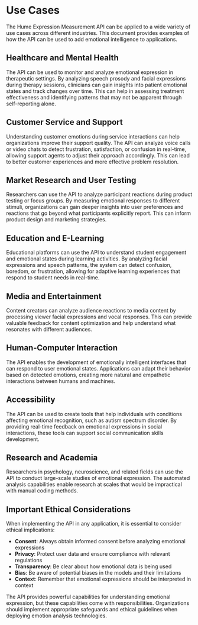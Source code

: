 # Use Cases

The Hume Expression Measurement API can be applied to a wide variety of use cases across different industries. This document provides examples of how the API can be used to add emotional intelligence to applications.

## Healthcare and Mental Health

The API can be used to monitor and analyze emotional expression in therapeutic settings. By analyzing speech prosody and facial expressions during therapy sessions, clinicians can gain insights into patient emotional states and track changes over time. This can help in assessing treatment effectiveness and identifying patterns that may not be apparent through self-reporting alone.

## Customer Service and Support

Understanding customer emotions during service interactions can help organizations improve their support quality. The API can analyze voice calls or video chats to detect frustration, satisfaction, or confusion in real-time, allowing support agents to adjust their approach accordingly. This can lead to better customer experiences and more effective problem resolution.

## Market Research and User Testing

Researchers can use the API to analyze participant reactions during product testing or focus groups. By measuring emotional responses to different stimuli, organizations can gain deeper insights into user preferences and reactions that go beyond what participants explicitly report. This can inform product design and marketing strategies.

## Education and E-Learning

Educational platforms can use the API to understand student engagement and emotional states during learning activities. By analyzing facial expressions and speech patterns, the system can detect confusion, boredom, or frustration, allowing for adaptive learning experiences that respond to student needs in real-time.

## Media and Entertainment

Content creators can analyze audience reactions to media content by processing viewer facial expressions and vocal responses. This can provide valuable feedback for content optimization and help understand what resonates with different audiences.

## Human-Computer Interaction

The API enables the development of emotionally intelligent interfaces that can respond to user emotional states. Applications can adapt their behavior based on detected emotions, creating more natural and empathetic interactions between humans and machines.

## Accessibility

The API can be used to create tools that help individuals with conditions affecting emotional recognition, such as autism spectrum disorder. By providing real-time feedback on emotional expressions in social interactions, these tools can support social communication skills development.

## Research and Academia

Researchers in psychology, neuroscience, and related fields can use the API to conduct large-scale studies of emotional expression. The automated analysis capabilities enable research at scales that would be impractical with manual coding methods.

## Important Ethical Considerations

When implementing the API in any application, it is essential to consider ethical implications:

- **Consent**: Always obtain informed consent before analyzing emotional expressions
- **Privacy**: Protect user data and ensure compliance with relevant regulations
- **Transparency**: Be clear about how emotional data is being used
- **Bias**: Be aware of potential biases in the models and their limitations
- **Context**: Remember that emotional expressions should be interpreted in context

The API provides powerful capabilities for understanding emotional expression, but these capabilities come with responsibilities. Organizations should implement appropriate safeguards and ethical guidelines when deploying emotion analysis technologies.

